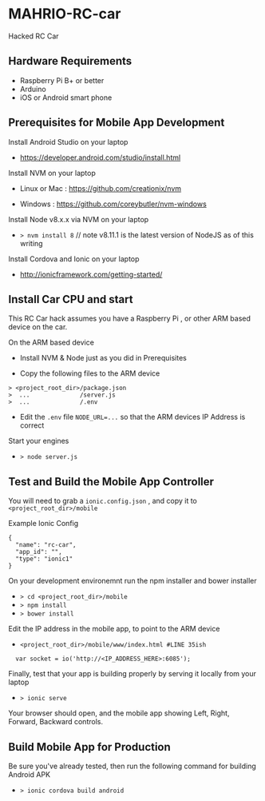 # MAHRIO-RC-car
Hacked RC Car

## Hardware Requirements
* Raspberry Pi B+ or better
* Arduino
* iOS or Android smart phone

## Prerequisites for Mobile App Development

Install Android Studio on your laptop

  * https://developer.android.com/studio/install.html

Install NVM on your laptop

  * Linux or Mac : https://github.com/creationix/nvm

  * Windows : https://github.com/coreybutler/nvm-windows

Install Node v8.x.x via NVM on your laptop

  * `> nvm install 8` // note v8.11.1 is the latest version of NodeJS as of this writing

Install Cordova and Ionic on your laptop

  * http://ionicframework.com/getting-started/

## Install Car CPU and start 

This RC Car hack assumes you have a Raspberry Pi , or other ARM based device on the car.

On the ARM based device

* Install NVM & Node just as you did in Prerequisites

* Copy the following files to the ARM device

```
> <project_root_dir>/package.json
>  ...              /server.js
>  ...              /.env
```

* Edit the `.env` file `NODE_URL=...` so that the ARM devices IP Address is correct

Start your engines

* `> node server.js`

## Test and Build the Mobile App Controller

You will need to grab a `ionic.config.json` , and copy it to ` <project_root_dir>/mobile`

Example Ionic Config

```
{
  "name": "rc-car",
  "app_id": "",
  "type": "ionic1"
}
```
On your development environemnt run the npm installer and bower installer

* `> cd <project_root_dir>/mobile`
* `> npm install`
* `> bower install`

Edit the IP address in the mobile app, to point to the ARM device

* `<project_root_dir>/mobile/www/index.html #LINE 35ish`

```
  var socket = io('http://<IP_ADDRESS_HERE>:6085');
```

Finally, test that your app is building properly by serving it locally from your laptop

* `> ionic serve`

Your browser should open, and the mobile app showing Left, Right, Forward, Backward controls.

## Build Mobile App for Production

Be sure you've already tested, then run the following command for building Android APK

* `> ionic cordova build android`
